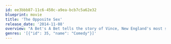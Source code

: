 ```yaml
---
id: ee3bbb87-11c6-450c-a9ea-bcb7c5a62e32
blueprint: movie
title: 'The Opposite Sex'
release_date: '2014-11-08'
overview: "A Bet's A Bet tells the story of Vince, New England's most successful divorce attorney. To Vince, life is one big competition, and losing is unacceptable. This also applies in his dating life with his love 'em and leave 'em approach. Then Vince meets Jane, who is beautiful, successful and also extremely driven. Together they enter into a series of entertaining wagers with each other where the winner gets to decide the fate of the loser. After all, \"A Bet's a Bet!\""
genres: '[{"id": 35, "name": "Comedy"}]'
---
```


